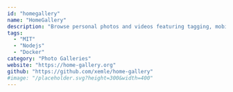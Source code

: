 ```yaml
---
id: "homegallery"
name: "HomeGallery"
description: "Browse personal photos and videos featuring tagging, mobile-friendly, and AI powered image discovery."
tags:
  - "MIT"
  - "Nodejs"
  - "Docker"
category: "Photo Galleries"
website: "https://home-gallery.org"
github: "https://github.com/xemle/home-gallery"
#image: "/placeholder.svg?height=300&width=400"
---
```


